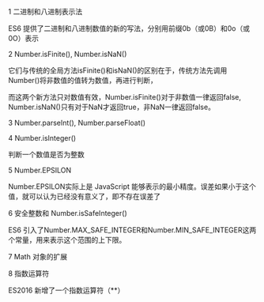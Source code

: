 1 二进制和八进制表示法

ES6 提供了二进制和八进制数值的新的写法，分别用前缀0b（或0B）和0o（或0O）表示

2 Number.isFinite(), Number.isNaN()

它们与传统的全局方法isFinite()和isNaN()的区别在于，传统方法先调用Number()将非数值的值转为数值，再进行判断，

而这两个新方法只对数值有效，Number.isFinite()对于非数值一律返回false, Number.isNaN()只有对于NaN才返回true，非NaN一律返回false。

3 Number.parseInt(), Number.parseFloat()

4 Number.isInteger() 

判断一个数值是否为整数

5 Number.EPSILON

Number.EPSILON实际上是 JavaScript 能够表示的最小精度。误差如果小于这个值，就可以认为已经没有意义了，即不存在误差了

6 安全整数和 Number.isSafeInteger()

ES6 引入了Number.MAX_SAFE_INTEGER和Number.MIN_SAFE_INTEGER这两个常量，用来表示这个范围的上下限。

7 Math 对象的扩展

8 指数运算符

ES2016 新增了一个指数运算符（**）
